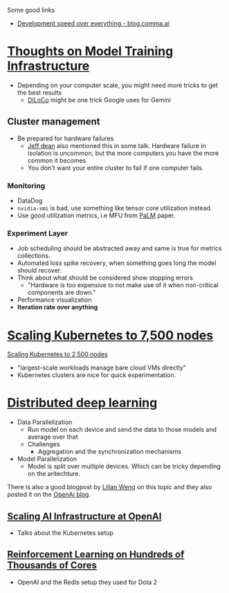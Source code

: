 Some good links 
- [Development speed over everything - blog.comma.ai](../iteration-speed/Development%20speed%20over%20everything.md)

# [Thoughts on Model Training Infrastructure](https://xander.ai/thoughts-on-ai-training-infrastructure)
- Depending on your computer scale, you might need more tricks to get the best results
  - [DiLoCo](https://arxiv.org/pdf/2311.08105.pdf) might be one trick Google uses for Gemini

## Cluster management
- Be prepared for hardware failures
  - [Jeff dean](https://perspectives.mvdirona.com/2008/06/jeff-dean-on-google-infrastructure/) also mentioned this in some talk. Hardware failure in isolation is uncommon, but the more computers you have the more common it becomes
  - You don't want your entire cluster to fail if one computer fails

### Monitoring
- DataDog 
- `nvidia-smi` is bad, use something like tensor core utilization instead.
- Use good utilization metrics, i.e MFU from [PaLM](https://arxiv.org/pdf/2204.02311.pdf) paper.

### Experiment Layer
- Job scheduling should be abstracted away and same is true for metrics collections.
- Automated loss spike recovery, when something goes long the model should recover.
- Think about what should be considered show stopping errors
  - "Hardware is too expensive to not make use of it when non-critical components are down."
- Performance visualization
- **Iteration rate over anything**

# [Scaling Kubernetes to 7,500 nodes](https://openai.com/research/scaling-kubernetes-to-7500-nodes)
[Scaling Kubernetes to 2,500 nodes](https://openai.com/research/scaling-kubernetes-to-2500-nodes)
- "largest-scale workloads manage bare cloud VMs directly"
- Kubernetes clusters are nice for quick experimentation.

# [Distributed deep learning](https://id2223kth.github.io/slides/2022/12_distributed_dl.pdf)
- Data Parallelization 
  - Run model on each device and send the data to those models and average over that
  - Challenges
    - Aggregation and the synchronization mechanisms
- Model Parallelization
  - Model is split over multiple devices. Which can be tricky depending on the aritechture.

There is also a good blogpost by [Lilian Weng](https://lilianweng.github.io/posts/2021-09-25-train-large/) on this topic and they also posted it on the [OpenAi blog](https://openai.com/research/techniques-for-training-large-neural-networks).

## [Scaling AI Infrastructure at OpenAI](https://www.youtube.com/watch?v=cK7qFZ9J6k0)
- Talks about the Kubernetes setup

## [Reinforcement Learning on Hundreds of Thousands of Cores](https://www.youtube.com/watch?v=ui4F_A46wN0)
- OpenAI and the Redis setup they used for Dota 2

